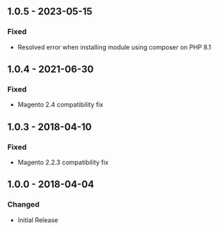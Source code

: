 ## 1.0.5 - 2023-05-15
### Fixed
- Resolved error when installing module using composer on PHP 8.1

## 1.0.4 - 2021-06-30
### Fixed
- Magento 2.4 compatibility fix

## 1.0.3 - 2018-04-10
### Fixed
- Magento 2.2.3 compatibility fix

## 1.0.0 - 2018-04-04
### Changed
- Initial Release

